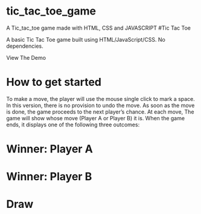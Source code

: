 # tic_tac_toe_game
A Tic_tac_toe  game made with HTML, CSS and JAVASCRIPT
#Tic Tac Toe

A basic Tic Tac Toe game built using HTML/JavaScript/CSS. No dependencies.

View The Demo

# How to get started

To make a move, the player will use the mouse single click to mark a space. In this version, there is no provision to undo the move. As soon as the move is done, the game proceeds to the next player’s chance.
At each move, The game will show whose move (Player A or Player B) it is. When the game ends, it displays one of the following three outcomes:
# Winner: Player A
# Winner: Player B
# Draw
